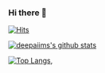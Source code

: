 ### Hi there 👋


[![Hits](https://hits.seeyoufarm.com/api/count/incr/badge.svg?url=https%3A%2F%2Fgithub.com%2Fdeepaiims&count_bg=%231EE510&title_bg=%23555555&icon=&icon_color=%23931414&title=account+views&edge_flat=false)](https://hits.seeyoufarm.com)


[![deepaiims's github stats](https://github-readme-stats.vercel.app/api?username=deepaiims&show_icons=true&theme=cobalt&count_private=true)](https://github.com/deepaiims)

[![Top Langs](https://github-readme-stats.vercel.app/api/top-langs/?username=deepaiims&layout=compact&theme=cobalt)](https://github.com/deepaiims), 

<!--
**deepaiims/deepaiims** is a ✨ _special_ ✨ repository because its `README.md` (this file) appears on your GitHub profile.

Here are some ideas to get you started:

- 🔭 I’m currently working on ...
- 🌱 I’m currently learning ...
- 👯 I’m looking to collaborate on ...
- 🤔 I’m looking for help with ...
- 💬 Ask me about ...
- 📫 How to reach me: ...
- 😄 Pronouns: ...
- ⚡ Fun fact: ...
-->
